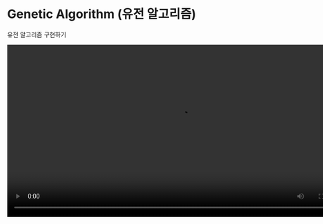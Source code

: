 # Genetic Algorithm (유전 알고리즘)
유전 알고리즘 구현하기

<video src='https://www.youtube.com/watch?v=RJ7jgCc2RCs' width=800/>

## 설명
술래(Taggers)들이 먹이(Feed)를 먹으면서 가장 많이 먹은 상위 10%만 살아남는다.
살아남은 술래들끼리 교배를 하여 자신의 형질(유전자)를 유전시킨다.
이 과정을 반복하여 가장 효율적으로 먹이를 먹는 술래의 유전자를 찾아낸다.

## 가설
아주 크고, 가로 속도가 빠르고 세로 속도가 느리거나, 가로 속도가 느리거나 세로 속도가 빠른 것들이 살아남을 것이다.

## 초기화
### 술래(Taggers)
- 술래 개수 = 40
- 술래 가로 속도 = 0~5
- 술래 세로 속도 = 0~5
- 술래 가로 길이 = 0~30
- 술래 세로 길이 = 0~30

### 먹이(Feeds)
- 먹이 개수 = 30

## 유전자
- 가로 속도 (SpeedX)
- 세로 속도 (SpeedY)
- 가로 길이 (Width)
- 세로 길이 (Height)